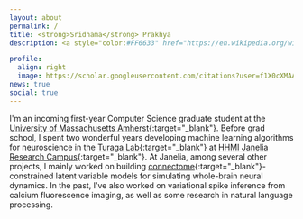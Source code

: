 ```yaml
---
layout: about
permalink: /
title: <strong>Sridhama</strong> Prakhya
description: <a style="color:#FF6633" href="https://en.wikipedia.org/wiki/International_Alphabet_of_Sanskrit_Transliteration" target="_blank">IAST:</a> śrī-dhā-ma pra-khya <audio id="pronunciation"><source src="assets/audio/translate_tts.mp3" type="audio/mpeg"></audio><a class="fas fa-volume-up" alt=" pronunciation generated using Google Translate" onclick="pronounceName()"></a><script>var x = document.getElementById("pronunciation");function pronounceName(){x.play();}</script>

profile:
  align: right
  image: https://scholar.googleusercontent.com/citations?user=f1X0cXMAAAAJ&view_op=medium_photo
news: true
social: true
---
```

I'm an incoming first-year Computer Science graduate student at the [University of Massachusetts Amherst](https://www.cics.umass.edu/){:target="_blank"}. Before grad school, I spent two wonderful years developing machine learning algorithms for neuroscience in the [Turaga Lab](https://www.janelia.org/lab/turaga-lab){:target="_blank"} at [HHMI Janelia Research Campus](https://www.janelia.org){:target="_blank"}. At Janelia, among several other projects, I mainly worked on building [connectome](https://en.wikipedia.org/wiki/Connectome){:target="_blank"}-constrained latent variable models for simulating whole-brain neural dynamics. In the past, I’ve also worked on variational spike inference from calcium fluorescence imaging, as well as some research in natural language processing.